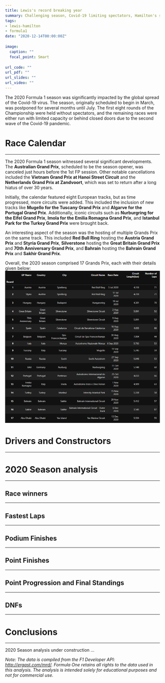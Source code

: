 ```yaml
---
title: Lewis's record breaking year
summary: Challenging season, Covid-19 limiting spectators, Hamilton's seventh title.
tags:
- lewis-hamilton
- formula1
date: "2020-12-14T00:00:00Z"

image:
  caption: ""
  focal_point: Smart

url_code: ""
url_pdf: ""
url_slides: ""
url_video: ""
---
```


The 2020 Formula 1 season was significantly impacted by the global spread of the Covid-19 virus. The season, originally scheduled to begin in March, was postponed for several months until July. The first eight rounds of the Championship were held without spectators, and the remaining races were either run with limited capacity or behind closed doors due to the second wave of the Covid-19 pandemic.

# Race Calendar
---
The 2020 Formula 1 season witnessed several significant developments. The **Australian Grand Prix**, scheduled to be the season opener, was canceled just hours before the 1st FP session. Other notable cancellations included the **Vietnam Grand Prix at Hanoi Street Circuit** and the **Netherlands Grand Prix at Zandvoort**, which was set to return after a long hiatus of over 30 years.

Initially, the calendar featured eight European tracks, but as time progressed, more circuits were added. This included the inclusion of new tracks like **Mugello for the Tuscany Grand Prix** and **Algarve for the Portugal Grand Prix**. Additionally, iconic circuits such as **Nurburgring for the Eifel Grand Prix**, **Imola for the Emilia Romagna Grand Prix**, and **Istanbul Park for the Turkey Grand Prix** were brought back.

An interesting aspect of the season was the hosting of multiple Grands Prix on the same track. This included **Red Bull Ring** hosting the **Austria Grand Prix** and **Styria Grand Prix**, **Silverstone** hosting the **Great Britain Grand Prix** and **70th Anniversary Grand Prix**, and **Bahrain** hosting the **Bahrain Grand Prix** and **Sakhir Grand Prix**.

Overall, the 2020 season comprised 17 Grands Prix, each with their details given below:
![2020_calendar](https://github.com/mpalaourg/F1_DataAnalysis/blob/main/2020-Season/imgs/calendar.png)

# Drivers and Constructors
---

# 2020 Season analysis
---

## Race winners
---

## Fastest Laps
---

## Podium Finishes
---

## Point Finishes
---

## Point Progression and Final Standings
---

## DNFs
---

# Conclusions
---
2020 Season analysis under construction ...

_Note: The data is compiled from the F1 Developer API: http://ergast.com/mrd/. Formula One retains all rights to the data used in this analysis. The analysis is intended solely for educational purposes and not for commercial use._
